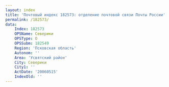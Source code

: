 ```yaml
---
layout: index
title: 'Почтовый индекс 182573: отделение почтовой связи Почты России'
permalink: /182573/
data:
    Index: 182573
    OPSName: Северики
    OPSType: О
    OPSSubm: 182549
    Region: 'Псковская область'
    Autonom: ''
    Area: 'Усвятский район'
    City: Северики
    City1: ''
    ActDate: '20060515'
    IndexOld: ''
---
```

